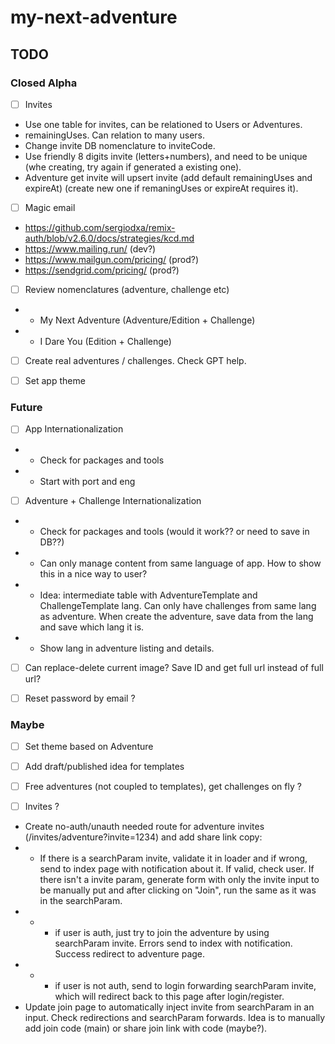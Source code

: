 # my-next-adventure

## TODO

### Closed Alpha

- [ ] Invites
- Use one table for invites, can be relationed to Users or Adventures.
- remainingUses. Can relation to many users.
- Change invite DB nomenclature to inviteCode.
- Use friendly 8 digits invite (letters+numbers), and need to be unique (whe creating, try again if generated a existing one).
- Adventure get invite will upsert invite (add default remainingUses and expireAt) (create new one if remaningUses or expireAt requires it).

- [ ] Magic email
- https://github.com/sergiodxa/remix-auth/blob/v2.6.0/docs/strategies/kcd.md
- https://www.mailing.run/ (dev?)
- https://www.mailgun.com/pricing/ (prod?)
- https://sendgrid.com/pricing/ (prod?)

- [ ] Review nomenclatures (adventure, challenge etc)
- - My Next Adventure (Adventure/Edition + Challenge)
- - I Dare You (Edition + Challenge)

- [ ] Create real adventures / challenges. Check GPT help.

- [ ] Set app theme

### Future

- [ ] App Internationalization
- - Check for packages and tools
- - Start with port and eng

- [ ] Adventure + Challenge Internationalization
- - Check for packages and tools (would it work?? or need to save in DB??)
- - Can only manage content from same language of app. How to show this in a nice way to user?
- - Idea: intermediate table with AdventureTemplate and ChallengeTemplate lang. Can only have challenges from same lang as adventure. When create the adventure, save data from the lang and save which lang it is.
- - Show lang in adventure listing and details.

- [ ] Can replace-delete current image? Save ID and get full url instead of full url?

- [ ] Reset password by email ?

### Maybe

- [ ] Set theme based on Adventure

- [ ] Add draft/published idea for templates

- [ ] Free adventures (not coupled to templates), get challenges on fly ?

- [ ] Invites ?
- Create no-auth/unauth needed route for adventure invites (/invites/adventure?invite=1234) and add share link copy:
- - If there is a searchParam invite, validate it in loader and if wrong, send to index page with notification about it. If valid, check user. If there isn't a invite param, generate form with only the invite input to be manually put and after clicking on "Join", run the same as it was in the searchParam.
- - - if user is auth, just try to join the adventure by using searchParam invite. Errors send to index with notification. Success redirect to adventure page.
- - - if user is not auth, send to login forwarding searchParam invite, which will redirect back to this page after login/register.
- Update join page to automatically inject invite from searchParam in an input. Check redirections and searchParam forwards. Idea is to manually add join code (main) or share join link with code (maybe?).
